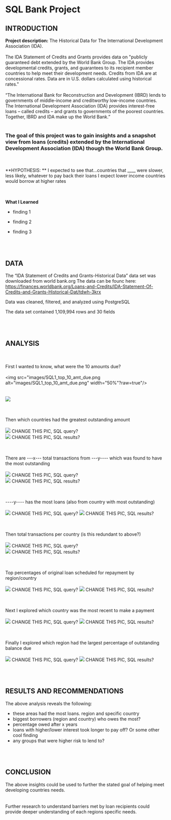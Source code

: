 # SQL Bank Project
 
## INTRODUCTION

**Project description:** The Historical Data for The International Development Association (IDA).  <br><br>
The IDA Statement of Credits and Grants provides data on "publicly guaranteed debt extended by the World Bank Group.  The IDA provides developmental credits, grants, and guarantees to its recipient member countries to help meet their development needs.  Credits from IDA are at concessional rates.  Data are in U.S. dollars calculated using historical rates."
<br><br>
“The International Bank for Reconstruction and Development (IBRD) lends to governments of middle-income and creditworthy low-income countries.
The International Development Association (IDA) provides interest-free loans – called credits – and grants to governments of the poorest countries.
Together, IBRD and IDA make up the World Bank.”
<br><br>
### The goal of this project was to gain insights and a snapshot view from loans (credits) extended by the International Development Association (IDA) though the World Bank Group.   
 
<br><br>
**HYPOTHESIS:  **
I expected to see that…countries that ____ were slower, less likely, whatever to pay back their loans
I expect lower income countries would borrow at higher rates

<br><br>
**What I Learned**
* finding 1

* finding 2

* finding 3

<br><br>
## DATA

The “IDA Statement of Credits and Grants-Historical Data” data set was downloaded from world bank.org
The data can be founc here:  https://finances.worldbank.org/Loans-and-Credits/IDA-Statement-Of-Credits-and-Grants-Historical-Dat/tdwh-3krx

Data was cleaned, filtered, and analyzed using PostgreSQL

The data set contained 1,109,994 rows and 30 fields


<br><br>
## ANALYSIS

<br><br>
First I wanted to know, what were the 10 amounts due? 
<br><br>
<img src="images/SQL1_top_10_amt_due.png alt="images/SQL1_top_10_amt_due.png" width="50%"?raw=true"/>  
<br><br>
<img src="images/1Table_top_10_amt_due.png?raw=true"/> 

<br><br>
Then which countries had the greatest outstanding amount
<br><br>
<img src="images/LowestGradRates_MA_Schools.png?raw=true"/>  CHANGE THIS PIC, SQL query?  
<img src="images/LowestGradRates_MA_Schools.png?raw=true"/>  CHANGE THIS PIC, SQL results? 

<br><br>
There are ---x--- total transactions from ---y---- which was found to have the most outstanding 
<br><br>
<img src="images/LowestGradRates_MA_Schools.png?raw=true"/>  CHANGE THIS PIC, SQL query?  
<img src="images/LowestGradRates_MA_Schools.png?raw=true"/>  CHANGE THIS PIC, SQL results? 

<br><br>
----y---- has the most loans (also from country with most outstanding)
<br><br>
<img src="images/LowestGradRates_MA_Schools.png?raw=true"/>  CHANGE THIS PIC, SQL query? 
<img src="images/LowestGradRates_MA_Schools.png?raw=true"/>  CHANGE THIS PIC, SQL results? 

<br><br>
Then total transactions per country (is this redundant to above?)
<br><br>
<img src="images/LowestGradRates_MA_Schools.png?raw=true"/>  CHANGE THIS PIC, SQL query?  
<img src="images/LowestGradRates_MA_Schools.png?raw=true"/>  CHANGE THIS PIC, SQL results? 

<br><br>
Top percentages of original loan scheduled for repayment by region/country
<br><br>
<img src="images/LowestGradRates_MA_Schools.png?raw=true"/>  CHANGE THIS PIC, SQL query? 
<img src="images/LowestGradRates_MA_Schools.png?raw=true"/>  CHANGE THIS PIC, SQL results? 


<br><br>
Next I explored which country was the most recent to make a payment
<br><br>
<img src="images/LowestGradRates_MA_Schools.png?raw=true"/>  CHANGE THIS PIC, SQL query? 
<img src="images/LowestGradRates_MA_Schools.png?raw=true"/>  CHANGE THIS PIC, SQL results? 


<br><br>
Finally I explored which region had the largest percentage of outstanding balance due
<br><br>
<img src="images/LowestGradRates_MA_Schools.png?raw=true"/>  CHANGE THIS PIC, SQL query? 
<img src="images/LowestGradRates_MA_Schools.png?raw=true"/>  CHANGE THIS PIC, SQL results? 



<br><br>
## RESULTS AND RECOMMENDATIONS

The above analysis reveals the following:
*  these areas had the most loans.  region and specific country
*  biggest borrowers (region and country) who owes the most?
*  percentage owed after x years
*  loans with higher/lower interest took longer to pay off?  Or some other cool finding
*  any groups that were higher risk to lend to?

<br><br>
## CONCLUSION

The above insights could be used to further the stated goal of helping meet developing countries needs.  
<br><br>
Further research to understand barriers met by loan recipients could provide deeper understanding of each regions specific needs.

